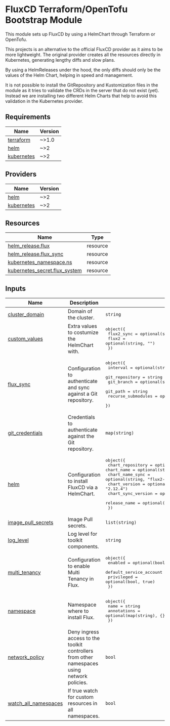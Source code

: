 # FluxCD Terraform/OpenTofu Bootstrap Module

This module sets up FluxCD by using a HelmChart through Terraform or OpenTofu.

This projects is an alternative to the official FluxCD provider as it aims to be more lightweight.
The original provider creates all the resources directly in Kubernetes, generating lengthy diffs and slow plans.

By using a HelmReleases under the hood, the only diffs should only be the values of the Helm Chart, helping in speed and management.

It is not possible to install the GitRepository and Kustomization files in the module as it tries to validate the CRDs in the server that do not exist (yet). Instead we are installing two different Helm Charts that help to avoid this validation in the Kubernetes provider.

<!-- BEGIN_TF_DOCS -->
## Requirements

| Name | Version |
|------|---------|
| <a name="requirement_terraform"></a> [terraform](#requirement\_terraform) | ~>1.0 |
| <a name="requirement_helm"></a> [helm](#requirement\_helm) | ~>2 |
| <a name="requirement_kubernetes"></a> [kubernetes](#requirement\_kubernetes) | ~>2 |

## Providers

| Name | Version |
|------|---------|
| <a name="provider_helm"></a> [helm](#provider\_helm) | ~>2 |
| <a name="provider_kubernetes"></a> [kubernetes](#provider\_kubernetes) | ~>2 |

## Resources

| Name | Type |
|------|------|
| [helm_release.flux](https://registry.terraform.io/providers/hashicorp/helm/latest/docs/resources/release) | resource |
| [helm_release.flux_sync](https://registry.terraform.io/providers/hashicorp/helm/latest/docs/resources/release) | resource |
| [kubernetes_namespace.ns](https://registry.terraform.io/providers/hashicorp/kubernetes/latest/docs/resources/namespace) | resource |
| [kubernetes_secret.flux_system](https://registry.terraform.io/providers/hashicorp/kubernetes/latest/docs/resources/secret) | resource |

## Inputs

| Name | Description | Type | Default | Required |
|------|-------------|------|---------|:--------:|
| <a name="input_cluster_domain"></a> [cluster\_domain](#input\_cluster\_domain) | Domain of the cluster. | `string` | `"cluster.local"` | no |
| <a name="input_custom_values"></a> [custom\_values](#input\_custom\_values) | Extra values to costumize the HelmChart with. | <pre>object({<br>    flux2_sync = optional(string, "")<br>    flux2      = optional(string, "")<br>  })</pre> | `{}` | no |
| <a name="input_flux_sync"></a> [flux\_sync](#input\_flux\_sync) | Configuration to authenticate and sync against a Git repository. | <pre>object({<br>    interval           = optional(string, "1m0s")<br>    git_repository     = string<br>    git_branch         = optional(string, "main")<br>    git_path           = string<br>    recurse_submodules = optional(bool, false)<br>  })</pre> | n/a | yes |
| <a name="input_git_credentials"></a> [git\_credentials](#input\_git\_credentials) | Credentials to authenticate against the Git repository. | `map(string)` | n/a | yes |
| <a name="input_helm"></a> [helm](#input\_helm) | Configuration to install FluxCD via a HelmChart. | <pre>object({<br>    chart_repository   = optional(string, "https://fluxcd-community.github.io/helm-charts")<br>    chart_name         = optional(string, "flux2")<br>    chart_name_sync    = optional(string, "flux2-sync")<br>    chart_version      = optional(string, "2.12.4")<br>    chart_sync_version = optional(string, "1.8.2")<br>    release_name       = optional(string, "flux-system")<br>  })</pre> | `{}` | no |
| <a name="input_image_pull_secrets"></a> [image\_pull\_secrets](#input\_image\_pull\_secrets) | Image Pull secrets. | `list(string)` | `[]` | no |
| <a name="input_log_level"></a> [log\_level](#input\_log\_level) | Log level for toolkit components. | `string` | `"info"` | no |
| <a name="input_multi_tenancy"></a> [multi\_tenancy](#input\_multi\_tenancy) | Configuration to enable Multi Tenancy in Flux. | <pre>object({<br>    enabled                 = optional(bool, false)<br>    default_service_account = optional(string, "default")<br>    privileged              = optional(bool, true)<br>  })</pre> | `{}` | no |
| <a name="input_namespace"></a> [namespace](#input\_namespace) | Namespace where to install Flux. | <pre>object({<br>    name        = string<br>    annotations = optional(map(string), {})<br>  })</pre> | <pre>{<br>  "name": "flux-system"<br>}</pre> | no |
| <a name="input_network_policy"></a> [network\_policy](#input\_network\_policy) | Deny ingress access to the toolkit controllers from other namespaces using network policies. | `bool` | `true` | no |
| <a name="input_watch_all_namespaces"></a> [watch\_all\_namespaces](#input\_watch\_all\_namespaces) | If true watch for custom resources in all namespaces. | `bool` | `true` | no |
<!-- END_TF_DOCS -->